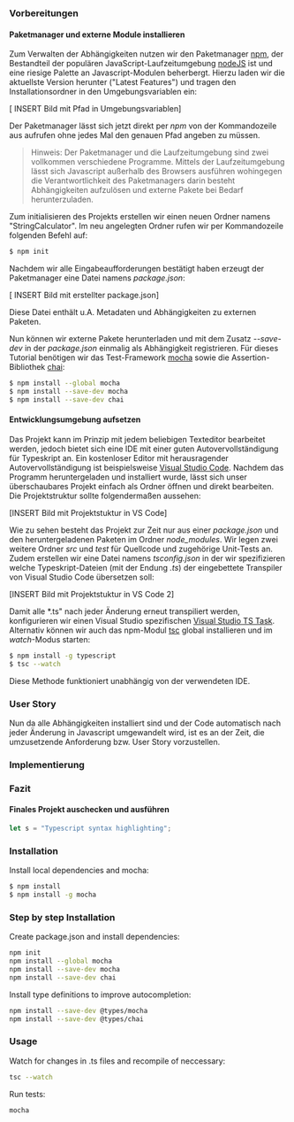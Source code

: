 


### Vorbereitungen

#### Paketmanager und externe Module installieren

Zum Verwalten der Abhängigkeiten nutzen wir den Paketmanager [npm], der Bestandteil der populären JavaScript-Laufzeitumgebung [nodeJS] ist und eine riesige Palette an Javascript-Modulen beherbergt. 
Hierzu laden wir die aktuellste Version herunter ("Latest Features") und tragen den Installationsordner in den Umgebungsvariablen ein:

[ INSERT Bild mit Pfad in Umgebungsvariablen]

Der Paketmanager lässt sich jetzt direkt per  *npm* von der Kommandozeile aus aufrufen ohne jedes Mal den genauen Pfad angeben zu müssen.

> Hinweis: 
> Der Paketmanager und die Laufzeitumgebung sind zwei vollkommen verschiedene Programme. 
> Mittels der Laufzeitumgebung lässt sich Javascript außerhalb des Browsers ausführen wohingegen die Verantwortlichkeit des Paketmanagers darin besteht
> Abhängigkeiten aufzulösen und externe Pakete bei Bedarf herunterzuladen.


Zum initialisieren des Projekts erstellen wir einen  neuen Ordner namens "StringCalculator". Im neu angelegten Ordner rufen wir per Kommandozeile folgenden Befehl auf:

```sh
$ npm init
```

Nachdem wir alle Eingabeaufforderungen bestätigt haben erzeugt der Paketmanager eine Datei namens *package.json*:

[ INSERT Bild mit erstellter package.json]

Diese Datei enthält u.A. Metadaten und Abhängigkeiten zu externen Paketen.

Nun können wir externe Pakete herunterladen und mit dem Zusatz *--save-dev* in der *package.json* einmalig als Abhängigkeit registrieren. 
Für dieses Tutorial benötigen wir das Test-Framework [mocha] sowie die Assertion-Bibliothek [chai]:

```sh
$ npm install --global mocha
$ npm install --save-dev mocha
$ npm install --save-dev chai
```

#### Entwicklungsumgebung aufsetzen
Das Projekt kann im Prinzip mit jedem beliebigen Texteditor bearbeitet werden, jedoch bietet sich eine IDE mit einer guten Autovervollständigung für Typeskript an. 
Ein kostenloser Editor mit herausragender Autovervollständigung ist beispielsweise [Visual Studio Code].
Nachdem das Programm heruntergeladen und installiert wurde, lässt sich unser überschaubares Projekt einfach als Ordner öffnen und direkt bearbeiten. 
Die Projektstruktur sollte folgendermaßen aussehen:

[INSERT Bild mit Projektstuktur in VS Code]

Wie zu sehen besteht das Projekt zur Zeit nur aus einer *package.json* und den heruntergeladenen Paketen im Ordner *node_modules*. 
Wir legen zwei weitere Ordner *src* und *test* für Quellcode und zugehörige Unit-Tests an. 
Zudem erstellen wir eine Datei namens *tsconfig.json* in der wir spezifizieren welche Typeskript-Dateien (mit der Endung *.ts*) der eingebettete Transpiler von Visual Studio Code übersetzen soll:

[INSERT Bild mit Projektstuktur in VS Code 2]

Damit alle *.ts" nach jeder Änderung erneut transpiliert werden, konfigurieren wir einen Visual Studio spezifischen [Visual Studio TS Task].
Alternativ können wir auch das npm-Modul [tsc] global installieren und im *watch*-Modus starten:

```sh
$ npm install -g typescript
$ tsc --watch
```

Diese Methode funktioniert unabhängig von der verwendeten IDE. 



### User Story
Nun da alle Abhängigkeiten installiert sind und der Code automatisch nach jeder Änderung in Javascript umgewandelt wird, ist es an der Zeit, die umzusetzende Anforderung bzw. User Story vorzustellen.

### Implementierung

### Fazit

#### Finales Projekt auschecken und ausführen


[npm]: <https://www.npmjs.com/>
[nodeJS]: <https://nodejs.org/en/>
[mocha]: <https://mochajs.org/>
[chai]: <http://chaijs.com/>
[Visual Studio Code]: <https://code.visualstudio.com/>
[Visual Studio TS Task]: <https://code.visualstudio.com/docs/languages/typescript>
[tsc]: <https://www.typescriptlang.org/index.html#download-links>




```typescript
let s = "Typescript syntax highlighting";
```




### Installation
Install local dependencies and mocha:
```sh
$ npm install
$ npm install -g mocha
```

### Step by step Installation

Create package.json and install dependencies:
```sh
npm init
npm install --global mocha
npm install --save-dev mocha
npm install --save-dev chai
```
Install type definitions to improve autocompletion:
```sh
npm install --save-dev @types/mocha
npm install --save-dev @types/chai
```


### Usage
Watch for changes in .ts files and recompile of neccessary:
```sh
tsc --watch
```

Run tests:
```sh
mocha
```
 
 
 
 
 
 
 
 
 
 
 
 
 
 
 
 
 
 
 
 
 
 
 
 
 
 


